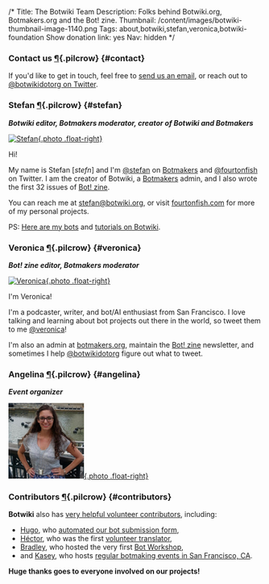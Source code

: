 /*
Title: The Botwiki Team
Description: Folks behind Botwiki.org, Botmakers.org and the Bot! zine.
Thumbnail: /content/images/botwiki-thumbnail-image-1140.png
Tags: about,botwiki,stefan,veronica,botwiki-foundation
Show donation link: yes
Nav: hidden
*/

### Contact us [¶](#contact){.pilcrow} {#contact}

If you'd like to get in touch, feel free to [send us an email](mailto:stefan@botwiki.org?cc=v@veronicabelmont.com), or reach out to [@botwikidotorg on Twitter](https://twitter.com/botwikidotorg).



### Stefan [¶](#stefan){.pilcrow} {#stefan}

***Botwiki editor, Botmakers moderator, creator of Botwiki and Botmakers***

[![Stefan](/content/about/images/stefan.png){.photo .float-right}](https://twitter.com/fourtonfish)

Hi!

My name is Stefan [*stefn*] and I'm [@stefan](https://botmakers.slack.com/messages/@stefan/details/) on [Botmakers](https://botmakers.org/) and [@fourtonfish](https://twitter.com/fourtonfish) on Twitter. I am the creator of Botwiki, a [Botmakers](https://botmakers.org/) admin, and I also wrote the first 32 issues of [Bot! zine](https://botzine.org/).


You can reach me at [stefan@botwiki.org](mailto:stefan@botwiki.org), or visit [fourtonfish.com](https://fourtonfish.com/) for more of my personal projects.

PS: [Here are my bots](https://twitter.com/fourtonfish/lists/my-twitterbots/members) and [tutorials on Botwiki](/tag/fourtonfish+tutorial/).



### Veronica [¶](#veronica){.pilcrow} {#veronica}
***Bot! zine editor, Botmakers moderator***

[![Veronica](/content/about/images/veronica.jpg){.photo .float-right}](https://twitter.com/Veronica)

I'm Veronica!

I'm a podcaster, writer, and bot/AI enthusiast from San Francisco. I love talking and learning about bot projects out there in the world, so tweet them to me [@veronica](https://twitter.com/veronica)!

I'm also an admin at [botmakers.org](https://botmakers.org/), maintain the [Bot! zine](https://botzine.org/) newsletter, and sometimes I help [@botwikidotorg](https://twitter.com/botwikidotorg) figure out what to tweet.


### Angelina [¶](#angelina){.pilcrow} {#angelina}

***Event organizer***

[![Angelina](/content/about/images/angelina.jpg){.photo .float-right}](https://twitter.com/oxangiemarie)


### Contributors [¶](#contributors){.pilcrow} {#contributors}


 
**Botwiki** also has [very helpful volunteer contributors](https://github.com/botwiki/botwiki.org/graphs/contributors), including:

- [Hugo](https://twitter.com/hugovk), who [automated our bot submission form](https://github.com/botwiki/botwiki.org/tree/master/submission-form-scripts),
- [Héctor](https://twitter.com/Zentaurus), who was the first [volunteer translator](https://github.com/botwiki/botwiki.org/blob/master/TRANSLATING-CONTENT.md),
- [Bradley](https://twitter.com/air_hadoken), who hosted the very first [Bot Workshop](/bot-workshops/),
- and [Kasey](https://twitter.com/bitpixi), who hosts [regular botmaking events in San Francisco, CA](http://www.meetup.com/Bay-Area-Bot-Arts/).

**Huge thanks goes to everyone involved on our projects!**
